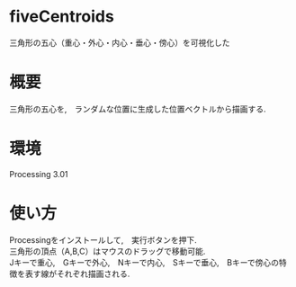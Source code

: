 # fiveCentroids
三角形の五心（重心・外心・内心・垂心・傍心）を可視化した

# 概要
三角形の五心を,　ランダムな位置に生成した位置ベクトルから描画する.

# 環境
Processing 3.01

# 使い方
Processingをインストールして,　実行ボタンを押下.  
三角形の頂点（A,B,C）はマウスのドラッグで移動可能.  
Jキーで重心,　Gキーで外心,　Nキーで内心,　Sキーで垂心,　Bキーで傍心の特徴を表す線がそれぞれ描画される.
